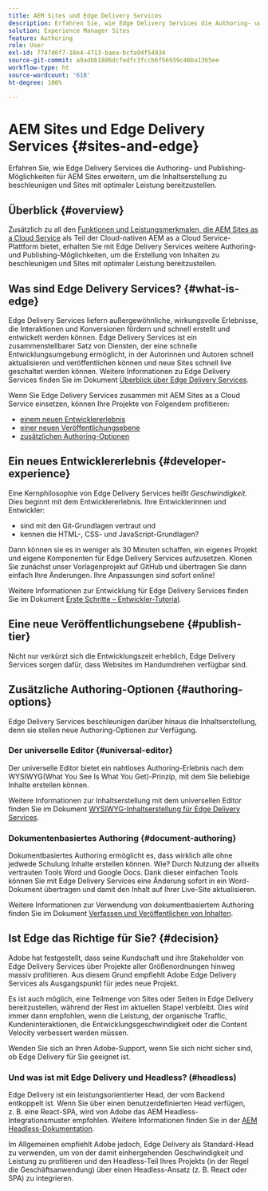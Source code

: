 ```yaml
---
title: AEM Sites und Edge Delivery Services
description: Erfahren Sie, wie Edge Delivery Services die Authoring- und Publishing-Möglichkeiten für AEM Sites erweitern, um die Inhaltserstellung zu beschleunigen und Sites mit optimaler Leistung bereitzustellen.
solution: Experience Manager Sites
feature: Authoring
role: User
exl-id: 7747d6f7-18e4-4713-baea-bcfa94f54934
source-git-commit: a9adbb1886dcfedfc3fccb6f56939c46ba1365ee
workflow-type: ht
source-wordcount: '618'
ht-degree: 100%

---
```


# AEM Sites und Edge Delivery Services {#sites-and-edge}

Erfahren Sie, wie Edge Delivery Services die Authoring- und Publishing-Möglichkeiten für AEM Sites erweitern, um die Inhaltserstellung zu beschleunigen und Sites mit optimaler Leistung bereitzustellen.

## Überblick {#overview}

Zusätzlich zu all den [Funktionen und Leistungsmerkmalen, die AEM Sites as a Cloud Service](/help/sites-cloud/sites-cloud-changes.md) als Teil der Cloud-nativen AEM as a Cloud Service-Plattform bietet, erhalten Sie mit Edge Delivery Services weitere Authoring- und Publishing-Möglichkeiten, um die Erstellung von Inhalten zu beschleunigen und Sites mit optimaler Leistung bereitzustellen.

## Was sind Edge Delivery Services? {#what-is-edge}

Edge Delivery Services liefern außergewöhnliche, wirkungsvolle Erlebnisse, die Interaktionen und Konversionen fördern und schnell erstellt und entwickelt werden können. Edge Delivery Services ist ein zusammenstellbarer Satz von Diensten, der eine schnelle Entwicklungsumgebung ermöglicht, in der Autorinnen und Autoren schnell aktualisieren und veröffentlichen können und neue Sites schnell live geschaltet werden können. Weitere Informationen zu Edge Delivery Services finden Sie im Dokument [Überblick über Edge Delivery Services](/help/edge/overview.md).

Wenn Sie Edge Delivery Services zusammen mit AEM Sites as a Cloud Service einsetzen, können Ihre Projekte von Folgendem profitieren:

* [einem neuen Entwicklererlebnis](#developer-experience)
* [einer neuen Veröffentlichungsebene](#publish-tier)
* [zusätzlichen Authoring-Optionen](#authoring-options)

## Ein neues Entwicklererlebnis {#developer-experience}

Eine Kernphilosophie von Edge Delivery Services heißt *Geschwindigkeit*. Dies beginnt mit dem Entwicklererlebnis. Ihre Entwicklerinnen und Entwickler:

* sind mit den Git-Grundlagen vertraut und
* kennen die HTML-, CSS- und JavaScript-Grundlagen?

Dann können sie es in weniger als 30 Minuten schaffen, ein eigenes Projekt und eigene Komponenten für Edge Delivery Services aufzusetzen. Klonen Sie zunächst unser Vorlagenprojekt auf GitHub und übertragen Sie dann einfach Ihre Änderungen. Ihre Anpassungen sind sofort online!

Weitere Informationen zur Entwicklung für Edge Delivery Services finden Sie im Dokument [Erste Schritte – Entwickler-Tutorial](https://www.aem.live/developer/tutorial).

## Eine neue Veröffentlichungsebene {#publish-tier}

Nicht nur verkürzt sich die Entwicklungszeit erheblich, Edge Delivery Services sorgen dafür, dass Websites im Handumdrehen verfügbar sind.

## Zusätzliche Authoring-Optionen {#authoring-options}

Edge Delivery Services beschleunigen darüber hinaus die Inhaltserstellung, denn sie stellen neue Authoring-Optionen zur Verfügung.

### Der universelle Editor {#universal-editor}

Der universelle Editor bietet ein nahtloses Authoring-Erlebnis nach dem WYSIWYG(What You See Is What You Get)-Prinzip, mit dem Sie beliebige Inhalte erstellen können.

Weitere Informationen zur Inhaltserstellung mit dem universellen Editor finden Sie im Dokument [WYSIWYG-Inhaltserstellung für Edge Delivery Services](/help/edge/wysiwyg-authoring/authoring.md).

### Dokumentenbasiertes Authoring {#document-authoring}

Dokumentbasiertes Authoring ermöglicht es, dass wirklich alle ohne jedwede Schulung Inhalte erstellen können. Wie? Durch Nutzung der allseits vertrauten Tools Word und Google Docs. Dank dieser einfachen Tools können Sie mit Edge Delivery Services eine Änderung sofort in ein Word-Dokument übertragen und damit den Inhalt auf Ihrer Live-Site aktualisieren.

Weitere Informationen zur Verwendung von dokumentbasiertem Authoring finden Sie im Dokument [Verfassen und Veröffentlichen von Inhalten](https://www.aem.live/docs/authoring).

## Ist Edge das Richtige für Sie? {#decision}

Adobe hat festgestellt, dass seine Kundschaft und ihre Stakeholder von Edge Delivery Services über Projekte aller Größenordnungen hinweg massiv profitieren. Aus diesem Grund empfiehlt Adobe Edge Delivery Services als Ausgangspunkt für jedes neue Projekt.

Es ist auch möglich, eine Teilmenge von Sites oder Seiten in Edge Delivery bereitzustellen, während der Rest im aktuellen Stapel verbleibt. Dies wird immer dann empfohlen, wenn die Leistung, der organische Traffic, Kundeninteraktionen, die Entwicklungsgeschwindigkeit oder die Content Velocity verbessert werden müssen.

Wenden Sie sich an Ihren Adobe-Support, wenn Sie sich nicht sicher sind, ob Edge Delivery für Sie geeignet ist.

### Und was ist mit Edge Delivery und Headless? (#headless)

Edge Delivery ist ein leistungsorientierter Head, der vom Backend entkoppelt ist. Wenn Sie über einen benutzerdefinierten Head verfügen, z. B. eine React-SPA, wird von Adobe das AEM Headless-Integrationsmuster empfohlen. Weitere Informationen finden Sie in der [AEM Headless-Dokumentation](/help/headless/introduction.md).

Im Allgemeinen empfiehlt Adobe jedoch, Edge Delivery als Standard-Head zu verwenden, um von der damit einhergehenden Geschwindigkeit und Leistung zu profitieren und den Headless-Teil Ihres Projekts (in der Regel die Geschäftsanwendung) über einen Headless-Ansatz (z. B. React oder SPA) zu integrieren.
